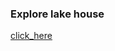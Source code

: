 ### Explore lake house 

[click_here](https://www.linuxfoundation.org/blog/ai-ml-data-analytics/delta-2-0-foundation-data-lakehouse-open)